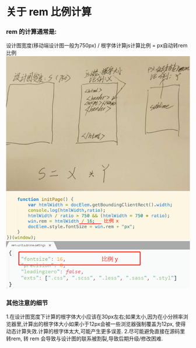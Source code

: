 # 关于 rem 比例计算

### rem 的计算通常是:
设计图宽度(移动端设计图一般为750px) / 根字体计算js计算比例 = px自动转rem比例
![1](1801.jpeg)
![2](1802.png)
![3](1803.png)

### 其他注意的细节
1.在设计图宽度下计算的根字体大小应该在30px左右;如果太小,因为在小分辨率浏览器里,计算出的根字体大小如果小于12px会被一些浏览器强制覆盖为12px, 使得动态计算失效.计算的根字体太大,可能产生更多误差.
2.尽可能避免直接在源码里转rem, 转 rem 会导致与设计图的联系被割裂,导致后期升级/修改困难.
